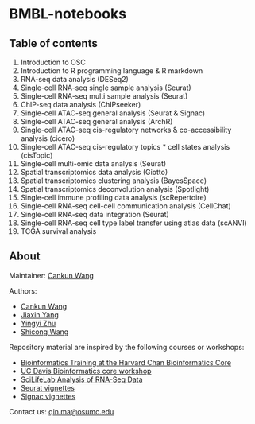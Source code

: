 # BMBL-notebooks

## Table of contents

1. Introduction to OSC
2. Introduction to R programming language & R markdown
3. RNA-seq data analysis (DESeq2)
4. Single-cell RNA-seq single sample analysis (Seurat)
5. Single-cell RNA-seq multi sample analysis (Seurat)
6. ChIP-seq data analysis (ChIPseeker)
7. Single-cell ATAC-seq general analysis (Seurat & Signac)
8. Single-cell ATAC-seq general analysis (ArchR)
9. Single-cell ATAC-seq cis-regulatory networks & co-accessibility analysis (cicero)
10. Single-cell ATAC-seq cis-regulatory topics \* cell states analysis (cisTopic)
11. Single-cell multi-omic data analysis (Seurat)
12. Spatial transcriptomics data analysis (Giotto)
13. Spatial transcriptomics clustering analysis (BayesSpace)
14. Spatial transcriptomics deconvolution analysis (Spotlight)
15. Single-cell immune profiling data analysis (scRepertoire)
16. Single-cell RNA-seq cell-cell communication analysis (CellChat)
17. Single-cell RNA-seq data integration (Seurat)
18. Single-cell RNA-seq cell type label transfer using atlas data (scANVI)
19. TCGA survival analysis

## About

Maintainer: [Cankun Wang](https://github.com/Wang-Cankun)

Authors:

- [Cankun Wang](https://github.com/Wang-Cankun)
- [Jiaxin Yang](https://github.com/Jiaxin-yyjx)
- [Yingyi Zhu](https://github.com/mandyyyyi22)
- [Shicong Wang](https://github.com/Alex1516612806)

Repository material are inspired by the following courses or workshops:

- [Bioinformatics Training at the Harvard Chan Bioinformatics Core](https://hbctraining.github.io/main/)
- [UC Davis Bioinformatics core workshop](https://ucdavis-bioinformatics-training.github.io/)
- [SciLifeLab Analysis of RNA-Seq Data](https://nbisweden.github.io/workshop-RNAseq/2011/index.html)
- [Seurat vignettes](https://satijalab.org/seurat/)
- [Signac vignettes](https://satijalab.org/signac/)

Contact us: qin.ma@osumc.edu
